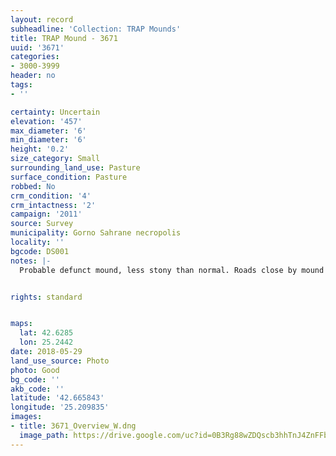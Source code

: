 ```yaml
---
layout: record
subheadline: 'Collection: TRAP Mounds'
title: TRAP Mound - 3671
uuid: '3671'
categories:
- 3000-3999
header: no
tags:
- ''

certainty: Uncertain
elevation: '457'
max_diameter: '6'
min_diameter: '6'
height: '0.2'
size_category: Small
surrounding_land_use: Pasture
surface_condition: Pasture
robbed: No
crm_condition: '4'
crm_intactness: '2'
campaign: '2011'
source: Survey
municipality: Gorno Sahrane necropolis
locality: ''
bgcode: DS001
notes: |-
  Probable defunct mound, less stony than normal. Roads close by mound but have not damaged mound.


rights: standard


maps:
  lat: 42.6285
  lon: 25.2442
date: 2018-05-29
land_use_source: Photo
photo: Good
bg_code: ''
akb_code: ''
latitude: '42.665843'
longitude: '25.209835'
images:
- title: 3671_Overview_W.dng
  image_path: https://drive.google.com/uc?id=0B3Rg88wZDQscb3hhTnJ4ZnFFb3M
---
```

